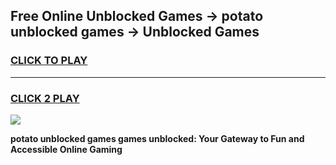 
## Free Online Unblocked Games → potato unblocked games → Unblocked Games
<h3>
<a href="https://premium.freeplayer.one?title=potato_unblocked_games&ref=21F">CLICK TO PLAY</a></h3>
<hr>

<h3>
<a href="https://premium.freeplayer.one?title=potato_unblocked_games&ref=21F">CLICK 2 PLAY</a>
  
</h3>

<a href="https://premium.freeplayer.one?title=potato_unblocked_games&ref=21F/"><img src="https://clearcache.store/games.png"></a>


**potato unblocked games games unblocked: Your Gateway to Fun and Accessible Online Gaming**
